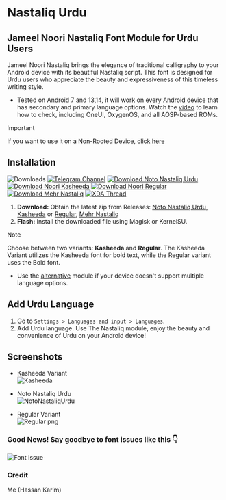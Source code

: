 # Nastaliq Urdu

## Jameel Noori Nastaliq Font Module for Urdu Users

Jameel Noori Nastaliq brings the elegance of traditional calligraphy to your Android device with its beautiful Nastaliq script. This font is designed for Urdu users who appreciate the beauty and expressiveness of this timeless writing style.

* Tested on Android 7 and 13,14, it will work on every Android device that has secondary and primary language options. Watch the [video](https://youtu.be/2xI-Kagl1yI?si=ja5x8huKUiWJnF9J&t=46) to learn how to check, including OneUI, OxygenOS, and all AOSP-based ROMs.

> [!Important]
>
> If you want to use it on a Non-Rooted Device, click [here](https://github.com/Hassan-kareem/Nastaliq-Urdu_font/tree/Non-Rooted)

## Installation
![Downloads](https://img.shields.io/github/downloads/Hassan-kareem/Nastaliq-Urdu_font/total.svg?style=plastic&label=Downloads)
[![Telegram Channel](https://img.shields.io/badge/Join-Telegram-blue?style=plastic&logo=telegram)](https://t.me/HassansTechInsights)
[![Download Noto Nastaliq Urdu](https://img.shields.io/badge/Download-Noto%20Nastaliq%20Urdu-orange?style=plastic&logo=github)](https://github.com/Hassan-kareem/Nastaliq-Urdu_font/releases/download/NotoNastaliq-v2/NotoNastaliqUrdu-v2.zip)
[![Download Noori Kasheeda](https://img.shields.io/badge/Download-Noori%20Kasheeda-brightgreen?style=plastic&logo=github)](https://github.com/Hassan-kareem/Nastaliq-Urdu_font/releases/download/Noori-Kasheeda-v4/Nastaliq-Urdu_Kasheeda-v4.zip)
[![Download Noori Regular](https://img.shields.io/badge/Download-Noori%20Regular-darkgreen?style=plastic&logo=github)](https://github.com/Hassan-kareem/Nastaliq-Urdu_font/releases/download/Noori-Regular-v4/Nastaliq-Urdu_Regular-v4.zip)
[![Download Mehr Nastaliq](https://img.shields.io/badge/Download-Mehr%20Nastaliq-dark?style=plastic&logo=github)](https://github.com/Hassan-kareem/Nastaliq-Urdu_font/releases/download/MehrNastaliq-v2/Mehr_Nastaliq-Urdu-v2.zip)
[![XDA Thread](https://img.shields.io/badge/XDA%20Thread-Visit%20Now-green?style=plastic)](https://xdaforums.com/t/module-font-nastaliq-urdu-font.4645787/)

1. **Download:** Obtain the latest zip from Releases: [Noto Nastaliq Urdu](https://github.com/Hassan-kareem/Nastaliq-Urdu_font/releases/download/NotoNastaliq-v2/NotoNastaliqUrdu-v2.zip), [Kasheeda](https://github.com/Hassan-kareem/Nastaliq-Urdu_font/releases/download/Noori-Kasheeda-v4/Nastaliq-Urdu_Kasheeda-v4.zip) or [Regular](https://github.com/Hassan-kareem/Nastaliq-Urdu_font/releases/download/Noori-Regular-v4/Nastaliq-Urdu_Regular-v4.zip), [Mehr Nastaliq](https://github.com/Hassan-kareem/Nastaliq-Urdu_font/releases/download/MehrNastaliq-v2/Mehr_Nastaliq-Urdu-v2.zip)
2. **Flash:** Install the downloaded file using Magisk or KernelSU.

> [!NOTE]
> 
> Choose between two variants: **Kasheeda** and **Regular**. The Kasheeda Variant utilizes the Kasheeda font for bold text, while the Regular variant uses the Bold font.
> * Use the [alternative](https://github.com/Hassan-kareem/Nastaliq-Urdu_font/releases/download/NotoNastaliqUrdu-alt/NotoNastaliqUrdu-alt.zip) module if your device doesn't support multiple language options.

## Add Urdu Language

1. Go to `Settings > Languages and input > Languages`.
2. Add Urdu language.
Use The Nastaliq module, enjoy the beauty and convenience of Urdu on your Android device!

## Screenshots

* Kasheeda Variant <br> ![Kasheeda](https://github.com/Hassan-kareem/Nastaliq-Fonts/assets/144518310/245c7e76-07dc-4d4a-80c8-e8ab4a555b3d) <!-- Describing Kasheeda Variant -->
* Noto Nastaliq Urdu <br>
![NotoNastaliqUrdu](https://github.com/Hassan-kareem/Nastaliq-Urdu_font/assets/144518310/027aa95a-1913-400b-a99e-352ac280c858)

* Regular Variant <br>
![Regular png](https://github.com/Hassan-kareem/Nastaliq-Fonts/assets/144518310/b4af05c4-7751-41e0-9b10-39f43aff8428) <!-- Describing Regular Variant -->

### Good News! Say goodbye to font issues like this 👇

![Font Issue](https://github.com/Hassan-kareem/Nastaliq-Fonts/assets/144518310/85930501-fab5-4e85-b2e5-55592639ff14)

### Credit
Me (Hassan Karim)
